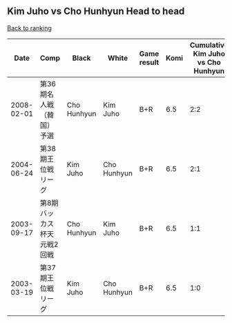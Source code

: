 ## Kim Juho vs Cho Hunhyun Head to head

[Back to ranking](../../index.md)




| **Date** | **Comp** | **Black** | **White** | **Game result** | **Komi** | **Cumulative Kim Juho vs Cho Hunhyun** | **Kim Juho streak** | **Cho Hunhyun streak** | 
| --- | --- | --- | --- | --- | --- | --- | --- | --- |
| 2008-02-01 | 第36期名人戦（韓国）予選 | Cho Hunhyun | Kim Juho | B+R | 6.5 | 2:2 | 0 | 1 | 
| 2004-06-24 | 第38期王位戦リーグ | Kim Juho | Cho Hunhyun | B+R | 6.5 | 2:1 | 1 | 0 | 
| 2003-09-17 | 第8期バッカス杯天元戦2回戦 | Cho Hunhyun | Kim Juho | B+R | 6.5 | 1:1 | 0 | 1 | 
| 2003-03-19 | 第37期王位戦リーグ | Kim Juho | Cho Hunhyun | B+R | 6.5 | 1:0 | 1 | 0 |





